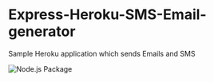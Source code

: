 # Express-Heroku-SMS-Email-generator
Sample Heroku application which sends Emails and SMS

![Node.js Package](https://img.shields.io/github/issues/RamkiAllada/Express-Heroku-SMS-Email-generator)
